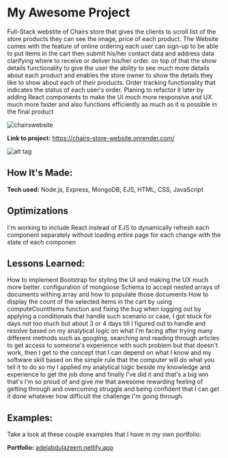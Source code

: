 # My Awesome Project
Full-Stack webstite of Chairs store that gives the clients to scroll list of the store products they can see the image, price of each product.
The Website comes with the feature of online ordering each user can sign-up to be able to put items in the cart then submit his/her contact data and address data clarifying where to receive or deliver his/her order. on top of that the show details functionality to give the user the ability to see much more details about each product and enables the store owner to show the details they like to show about each of their products.
Order tracking functionality that indicates the status of each user's order.
Planing to refactor it later by adding React components to make the UI much more responsive and UX much more faster and also functions efficiently as much as it is possible in the final product

![chairswebsite](https://github.com/adelnasr029/100hr-project/assets/108176783/bb4cd966-e284-4fd1-8921-e6c8928522d0)

**Link to project:** https://chairs-store-website.onrender.com/

![alt tag](http://placecorgi.com/1200/650)

## How It's Made:

**Tech used:** Node.js, Express, MongoDB, EJS, HTML, CSS, JavaScript

## Optimizations
I'm working to include React instead of EJS to dynamically refresh each component separately without loading entire page
for each change with the state of each componen

## Lessons Learned:
How to implement Bootstrap for styling the UI and making the UX much more better.
configuration of mongoose Schema to accept nested arrays of documents withing array and how to populate those documents 
How to display the count of the selected items in the cart by using computeCountItems function and fixing the bug when logging out by applying a conditionals that handle such scenario or case, I got stuck for days not too much but about 3 or 4 days till I figured out to handle and resolve based on my analytical logic on what I'm facing after trying many different methods such as googling, searching and reading through articles to get access to someone's experience with such problem but that doesn't work, then I get to the concept that I can depend on what I know and my software skill based on the simple rule that the computer will do what you tell it to do so my I applied my analytical logic beside my knowledge and experience to get the job done and finally I've did it and that's a big win that's I'm so proud of and give me that awesome rewarding feeling of getting through and overcoming struggle and being confident that I can get it done whatever how difficult the challenge I'm going through.  


## Examples:
Take a look at these couple examples that I have in my own portfolio:

**Portfolio:** [ adelabdulazeem.netlify.app](https://adelabdulazeem.netlify.app/)


